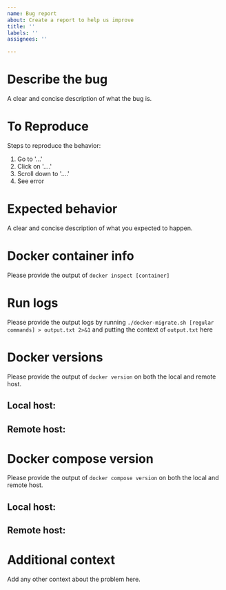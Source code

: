 ```yaml
---
name: Bug report
about: Create a report to help us improve
title: ''
labels: ''
assignees: ''

---
```


# Describe the bug
A clear and concise description of what the bug is.

# To Reproduce
Steps to reproduce the behavior:
1. Go to '...'
2. Click on '....'
3. Scroll down to '....'
4. See error

# Expected behavior
A clear and concise description of what you expected to happen.

# Docker container info
Please provide the output of `docker inspect [container]`

# Run logs
Please provide the output logs by running `./docker-migrate.sh [regular commands] > output.txt 2>&1` and putting the context of `output.txt` here

# Docker versions
Please provide the output of `docker version` on both the local and remote host.

## Local host:

## Remote host:

# Docker compose version
Please provide the output of `docker compose version` on both the local and remote host.

## Local host:

## Remote host:

# Additional context
Add any other context about the problem here.
